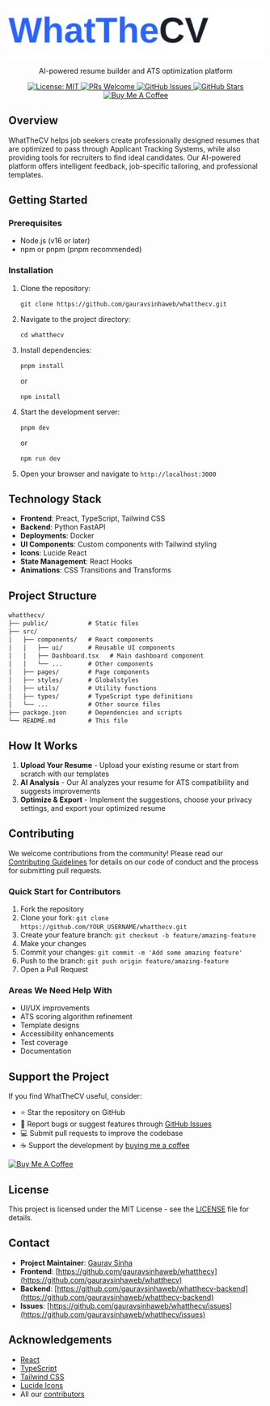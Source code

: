 <div align="center">
  <img src="public/assets/banner.svg" alt="WhatTheCV" width="800"/>

  <p>AI-powered resume builder and ATS optimization platform</p>

  <a href="https://opensource.org/licenses/MIT">
    <img src="https://img.shields.io/badge/License-MIT-yellow.svg" alt="License: MIT" />
  </a>
  <a href="CONTRIBUTING.md">
    <img src="https://img.shields.io/badge/PRs-welcome-brightgreen.svg" alt="PRs Welcome" />
  </a>
  <a href="https://github.com/gauravsinhaweb/whatthecv/issues">
    <img src="https://img.shields.io/github/issues/gauravsinhaweb/whatthecv" alt="GitHub Issues" />
  </a>
  <a href="https://github.com/gauravsinhaweb/whatthecv/stargazers">
    <img src="https://img.shields.io/github/stars/gauravsinhaweb/whatthecv" alt="GitHub Stars" />
  </a>
  <a href="https://buymeacoffee.com/gauravsinha">
    <img src="https://img.shields.io/badge/Buy%20Me%20A%20Coffee-Support-yellow.svg" alt="Buy Me A Coffee" />
  </a>
</div>

## Overview

WhatTheCV helps job seekers create professionally designed resumes that are optimized to pass through Applicant Tracking Systems, while also providing tools for recruiters to find ideal candidates. Our AI-powered platform offers intelligent feedback, job-specific tailoring, and professional templates.

## Getting Started

### Prerequisites

- Node.js (v16 or later)
- npm or pnpm (pnpm recommended)

### Installation

1. Clone the repository:

   ```
   git clone https://github.com/gauravsinhaweb/whatthecv.git
   ```

2. Navigate to the project directory:

   ```
   cd whatthecv
   ```

3. Install dependencies:

   ```
   pnpm install
   ```

   or

   ```
   npm install
   ```

4. Start the development server:

   ```
   pnpm dev
   ```

   or

   ```
   npm run dev
   ```

5. Open your browser and navigate to `http://localhost:3000`

## Technology Stack

- **Frontend**: Preact, TypeScript, Tailwind CSS
- **Backend**: Python FastAPI
- **Deployments**: Docker
- **UI Components**: Custom components with Tailwind styling
- **Icons**: Lucide React
- **State Management**: React Hooks
- **Animations**: CSS Transitions and Transforms

## Project Structure

```
whatthecv/
├── public/           # Static files
├── src/
│   ├── components/   # React components
│   │   ├── ui/       # Reusable UI components
│   │   ├── Dashboard.tsx   # Main dashboard component
│   │   └── ...       # Other components
│   ├── pages/        # Page components
│   ├── styles/       # Globalstyles
│   ├── utils/        # Utility functions
│   ├── types/        # TypeScript type definitions
│   └── ...           # Other source files
├── package.json      # Dependencies and scripts
└── README.md         # This file
```

## How It Works

1. **Upload Your Resume** - Upload your existing resume or start from scratch with our templates
2. **AI Analysis** - Our AI analyzes your resume for ATS compatibility and suggests improvements
3. **Optimize & Export** - Implement the suggestions, choose your privacy settings, and export your optimized resume

## Contributing

We welcome contributions from the community! Please read our [Contributing Guidelines](CONTRIBUTING.md) for details on our code of conduct and the process for submitting pull requests.

### Quick Start for Contributors

1. Fork the repository
2. Clone your fork: `git clone https://github.com/YOUR_USERNAME/whatthecv.git`
3. Create your feature branch: `git checkout -b feature/amazing-feature`
4. Make your changes
5. Commit your changes: `git commit -m 'Add some amazing feature'`
6. Push to the branch: `git push origin feature/amazing-feature`
7. Open a Pull Request

### Areas We Need Help With

- UI/UX improvements
- ATS scoring algorithm refinement
- Template designs
- Accessibility enhancements
- Test coverage
- Documentation

## Support the Project

If you find WhatTheCV useful, consider:

- ⭐ Star the repository on GitHub
- 🐛 Report bugs or suggest features through [GitHub Issues](https://github.com/gauravsinhaweb/whatthecv/issues)
- 💻 Submit pull requests to improve the codebase
- ☕ Support the development by [buying me a coffee](https://buymeacoffee.com/gauravsinha)

[![Buy Me A Coffee](https://www.buymeacoffee.com/assets/img/custom_images/orange_img.png)](https://buymeacoffee.com/gauravsinha)

## License

This project is licensed under the MIT License - see the [LICENSE](LICENSE) file for details.

## Contact

- **Project Maintainer**: [Gaurav Sinha](https://x.com/defigoro)
- **Frontend**: [https://github.com/gauravsinhaweb/whatthecv](https://github.com/gauravsinhaweb/whatthecv)
- **Backend**: [https://github.com/gauravsinhaweb/whatthecv-backend](https://github.com/gauravsinhaweb/whatthecv-backend)
- **Issues**: [https://github.com/gauravsinhaweb/whatthecv/issues](https://github.com/gauravsinhaweb/whatthecv/issues)

## Acknowledgements

- [React](https://reactjs.org/)
- [TypeScript](https://www.typescriptlang.org/)
- [Tailwind CSS](https://tailwindcss.com/)
- [Lucide Icons](https://lucide.dev/)
- All our [contributors](https://github.com/gauravsinhaweb/whatthecv/graphs/contributors)
